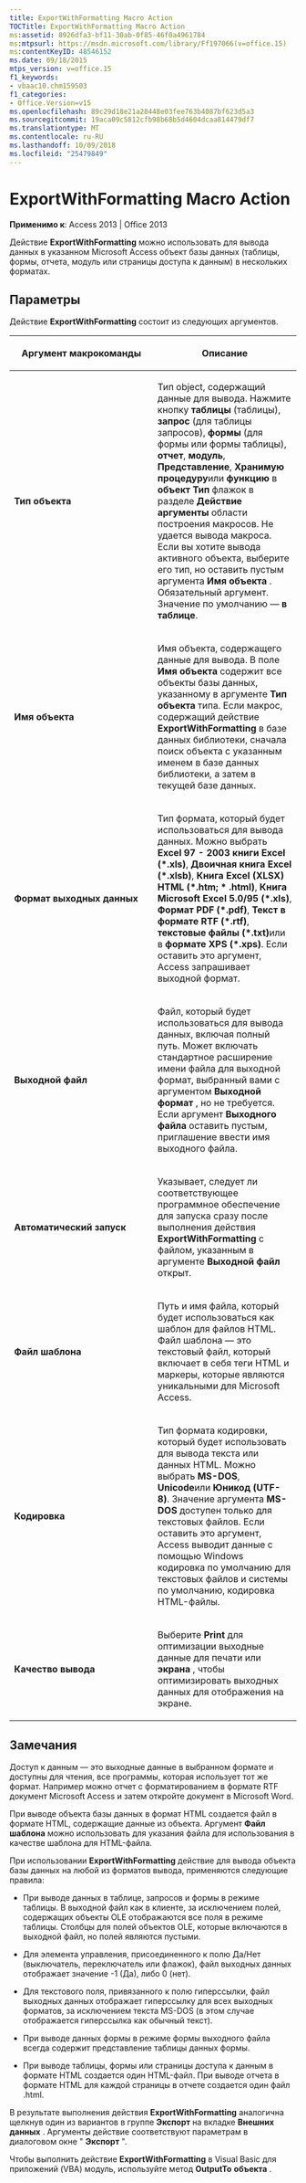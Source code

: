 ```yaml
---
title: ExportWithFormatting Macro Action
TOCTitle: ExportWithFormatting Macro Action
ms:assetid: 8926dfa3-bf11-30ab-0f85-46f0a4961784
ms:mtpsurl: https://msdn.microsoft.com/library/Ff197066(v=office.15)
ms:contentKeyID: 48546152
ms.date: 09/18/2015
mtps_version: v=office.15
f1_keywords:
- vbaac10.chm159503
f1_categories:
- Office.Version=v15
ms.openlocfilehash: 89c29d18e21a28448e03fee763b4087bf623d5a3
ms.sourcegitcommit: 19aca09c5812cfb98b68b5d4604dcaa814479df7
ms.translationtype: MT
ms.contentlocale: ru-RU
ms.lasthandoff: 10/09/2018
ms.locfileid: "25479849"
---
```

# <a name="exportwithformatting-macro-action"></a>ExportWithFormatting Macro Action


**Применимо к**: Access 2013 | Office 2013

Действие **ExportWithFormatting** можно использовать для вывода данных в указанном Microsoft Access объект базы данных (таблицы, формы, отчета, модуль или страницы доступа к данным) в нескольких форматах.

## <a name="settings"></a>Параметры

Действие **ExportWithFormatting** состоит из следующих аргументов.

<table>
<colgroup>
<col style="width: 50%" />
<col style="width: 50%" />
</colgroup>
<thead>
<tr class="header">
<th><p>Аргумент макрокоманды</p></th>
<th><p>Описание</p></th>
</tr>
</thead>
<tbody>
<tr class="odd">
<td><p><strong>Тип объекта</strong></p></td>
<td><p>Тип object, содержащий данные для вывода. Нажмите кнопку <strong>таблицы</strong> (таблицы), <strong>запрос</strong> (для таблицы запросов), <strong>формы</strong> (для формы или формы таблицы), <strong>отчет</strong>, <strong>модуль</strong>, <strong>Представление</strong>, <strong>Хранимую процедуру</strong>или <strong>функцию</strong> в <strong>объект Тип</strong> флажок в разделе <strong>Действие аргументы</strong> области построения макросов. Не удается вывода макроса. Если вы хотите вывода активного объекта, выберите его тип, но оставить пустым аргумента <strong>Имя объекта</strong> . Обязательный аргумент. Значение по умолчанию — <strong>в таблице</strong>.</p></td>
</tr>
<tr class="even">
<td><p><strong>Имя объекта</strong></p></td>
<td><p>Имя объекта, содержащего данные для вывода. В поле <strong>Имя объекта</strong> содержит все объекты базы данных, указанному в аргументе <strong>Тип объекта</strong> типа. Если макрос, содержащий действие <strong>ExportWithFormatting</strong> в базе данных библиотеки, сначала поиск объекта с указанным именем в базе данных библиотеки, а затем в текущей базе данных.</p></td>
</tr>
<tr class="odd">
<td><p><strong>Формат выходных данных</strong></p></td>
<td><p>Тип формата, который будет использоваться для вывода данных. Можно выбрать <strong>Excel 97 - 2003 книги Excel (*.xls)</strong>, <strong>Двоичная книга Excel (*.xlsb)</strong>, <strong>Книга Excel (XLSX)</strong> <strong>HTML (*.htm; * .html)</strong>, <strong>Книга Microsoft Excel 5.0/95 (*.xls)</strong>, <strong>Формат PDF (*.pdf)</strong>, <strong> Текст в формате RTF (*.rtf)</strong>, <strong>текстовые файлы (*.txt)</strong>или в <strong>формате XPS (*.xps)</strong>. Если оставить это аргумент, Access запрашивает выходной формат.</p></td>
</tr>
<tr class="even">
<td><p><strong>Выходной файл</strong></p></td>
<td><p>Файл, который будет использоваться для вывода данных, включая полный путь. Может включать стандартное расширение имени файла для выходной формат, выбранный вами с аргументом <strong>Выходной формат</strong> , но не требуется. Если аргумент <strong>Выходного файла</strong> оставить пустым, приглашение ввести имя выходного файла.</p></td>
</tr>
<tr class="odd">
<td><p><strong>Автоматический запуск</strong></p></td>
<td><p>Указывает, следует ли соответствующее программное обеспечение для запуска сразу после выполнения действия <strong>ExportWithFormatting</strong> с файлом, указанным в аргументе <strong>Выходной файл</strong> открыт.</p></td>
</tr>
<tr class="even">
<td><p><strong>Файл шаблона</strong></p></td>
<td><p>Путь и имя файла, который будет использоваться как шаблон для файлов HTML. Файл шаблона — это текстовый файл, который включает в себя теги HTML и маркеры, которые являются уникальными для Microsoft Access.</p></td>
</tr>
<tr class="odd">
<td><p><strong>Кодировка</strong></p></td>
<td><p>Тип формата кодировки, который будет использовать для вывода текста или данных HTML. Можно выбрать <strong>MS-DOS</strong>, <strong>Unicode</strong>или <strong>Юникод (UTF-8)</strong>. Значение аргумента <strong>MS-DOS</strong> доступен только для текстовых файлов. Если оставить это аргумент, Access выводит данные с помощью Windows кодировка по умолчанию для текстовых файлов и системы по умолчанию, кодировка HTML-файлы.</p></td>
</tr>
<tr class="even">
<td><p><strong>Качество вывода</strong></p></td>
<td><p>Выберите <strong>Print</strong> для оптимизации выходные данные для печати или <strong>экрана</strong> , чтобы оптимизировать выходных данных для отображения на экране.</p></td>
</tr>
</tbody>
</table>


## <a name="remarks"></a>Замечания

Доступ к данным — это выходные данные в выбранном формате и доступны для чтения, все программы, которая использует тот же формат. Например можно отчет с форматированием в формате RTF документ Microsoft Access и затем откройте документ в Microsoft Word.

При выводе объекта базы данных в формат HTML создается файл в формате HTML, содержащие данные из объекта. Аргумент **Файл шаблона** можно использовать для указания файла для использования в качестве шаблона для HTML-файла.

При использовании **ExportWithFormatting** действие для вывода объекта базы данных на любой из форматов вывода, применяются следующие правила:

  - При выводе данных в таблице, запросов и формы в режиме таблицы. В выходной файл как в клиенте, за исключением полей, содержащих объекты OLE отображаются все поля в режиме таблицы. Столбцы для полей объектов OLE, которые включаются в выходной файл, но полей являются пустыми.

  - Для элемента управления, присоединенного к полю Да/Нет (выключатель, переключатель или флажок), файл выходных данных отображает значение -1 (Да), либо 0 (нет).

  - Для текстового поля, привязанного к полю гиперссылки, файл выходных данных отображает гиперссылку для всех выходных форматов, за исключением текста MS-DOS (в этом случае отображается гиперссылка как обычный текст).

  - При выводе данных формы в режиме формы выходного файла всегда содержит представление таблицы данных формы.

  - При выводе таблицы, формы или страницы доступа к данным в формате HTML создается один HTML-файл. При выводе отчета в формате HTML для каждой страницы в отчете создается один файл .html.

В результате выполнения действия **ExportWithFormatting** аналогична щелкнув один из вариантов в группе **Экспорт** на вкладке **Внешних данных** . Аргументы действие соответствуют параметрам в диалоговом окне " **Экспорт** ".

Чтобы выполнить действие **ExportWithFormatting** в Visual Basic для приложений (VBA) модуль, используйте метод **OutputTo** **объекта** .

